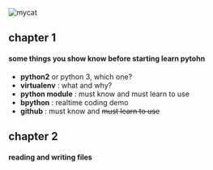 ![mycat](https://github.com/cgh2/python101/mycat.jpg)

## chapter 1

#### some things you  show know before starting learn pytohn

- **python2**  or python 3, which one?
- **virtualenv** : what and why?
- **python module** : must know and must learn to use
- **bpython** : realtime coding demo
- **github** : must know and ~~must learn to use~~ 

## chapter 2

#### reading and  writing files

